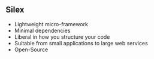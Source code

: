 ##  Silex

* Lightweight micro-framework
* Minimal dependencies
* Liberal in how you structure your code
* Suitable from small applications to large web services
* Open-Source
